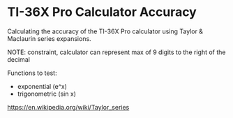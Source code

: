 # TI-36X Pro Calculator Accuracy

Calculating the accuracy of the TI-36X Pro calculator using Taylor & Maclaurin series expansions.

NOTE: constraint, calculator can represent max of 9 digits to the right of the decimal

Functions to test:
- exponential (e^x)
- trigonometric (sin x)

https://en.wikipedia.org/wiki/Taylor_series
